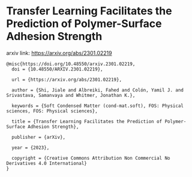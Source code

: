 # Transfer Learning Facilitates the Prediction of Polymer-Surface Adhesion Strength

arxiv link: https://arxiv.org/abs/2301.02219
```
@misc{https://doi.org/10.48550/arxiv.2301.02219,
  doi = {10.48550/ARXIV.2301.02219},
  
  url = {https://arxiv.org/abs/2301.02219},
  
  author = {Shi, Jiale and Albreiki, Fahed and Colón, Yamil J. and Srivastava, Samanvaya and Whitmer, Jonathan K.},
  
  keywords = {Soft Condensed Matter (cond-mat.soft), FOS: Physical sciences, FOS: Physical sciences},
  
  title = {Transfer Learning Facilitates the Prediction of Polymer-Surface Adhesion Strength},
  
  publisher = {arXiv},
  
  year = {2023},
  
  copyright = {Creative Commons Attribution Non Commercial No Derivatives 4.0 International}
}
```